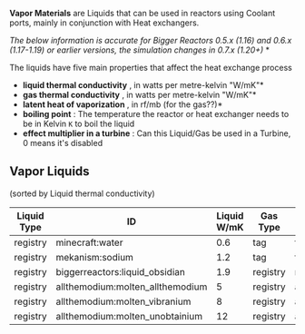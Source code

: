 

**Vapor Materials** are Liquids that can be used in reactors using Coolant ports, mainly in conjunction with Heat exchangers.

*The below information is accurate for Bigger Reactors 0.5.x (1.16) and 0.6.x (1.17-1.19) or earlier versions, the simulation changes in 0.7.x (1.20+)* *

The liquids have five main properties that affect the heat exchange process
 
- **liquid thermal conductivity** , in watts per metre-kelvin "W/mK"*
- **gas thermal conductivity** , in watts per metre-kelvin  "W/mK"*
- **latent heat of vaporization** , in rf/mb  (for the gas??)*
- **boiling point** : The temperature the reactor or heat exchanger needs to be in Kelvin `K` to boil the liquid
- **effect multiplier in a turbine** : Can this Liquid/Gas be used in a Turbine, 0 means it's disabled


## Vapor Liquids
(sorted by Liquid thermal conductivity)

| Liquid Type | ID | Liquid W/mK | Gas Type | ID | Gas W/mK | Latent Heat | Boiling Point K | Turbine Multiplier |
| --- | --- | --- | --- | --- | --- | --- | --- | --- |
| registry | minecraft:water | 0.6 | tag | forge:steam |0.025 | 4 | 373.15 | 2.5 |
| registry | mekanism:sodium | 1.2 |tag | forge:superheated_sodium | 1.2 | 0.4 | 473.15 | 0 |
| registry | biggerreactors:liquid_obsidian | 1.9 | registry | minecraft:lava | 1.0 | 15 | 1273.15 | 0 |
| registry | allthemodium:molten_allthemodium | 5 | registry | allthemodium:vapor_allthemodium | 5 | 40 | 1773.15 | 0 |
| registry | allthemodium:molten_vibranium | 8 | registry | allthemodium:vapor_vibranium | 8 | 60 | 2523.15 | 0 |   
| registry | allthemodium:molten_unobtainium | 12 | registry |allthemodium:vapor_unobtainium | 12 | 100 | 3523.15 | 0 |  
